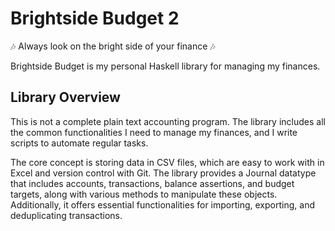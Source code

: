 # Brightside Budget 2
🎶 Always look on the bright side of your finance 🎶

Brightside Budget is my personal Haskell library for managing my finances.

## Library Overview
This is not a complete plain text accounting program. The library includes all
the common functionalities I need to manage my finances, and I write scripts to
automate regular tasks.

The core concept is storing data in CSV files, which are easy to work with in
Excel and version control with Git. The library provides a Journal datatype that
includes accounts, transactions, balance assertions, and budget targets, along
with various methods to manipulate these objects. Additionally, it offers
essential functionalities for importing, exporting, and deduplicating
transactions.

